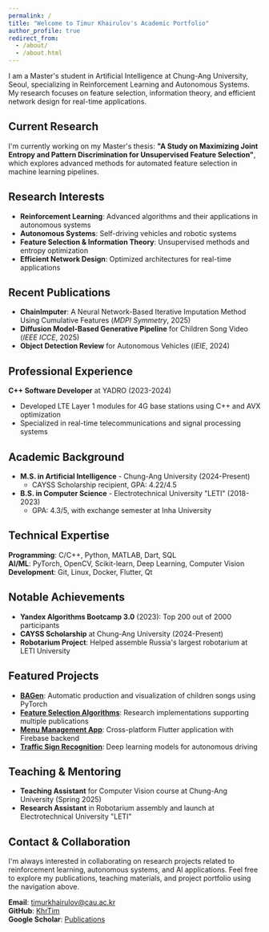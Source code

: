 ```yaml
---
permalink: /
title: "Welcome to Timur Khairulov's Academic Portfolio"
author_profile: true
redirect_from: 
  - /about/
  - /about.html
---
```


I am a Master's student in Artificial Intelligence at Chung-Ang University, Seoul, specializing in Reinforcement Learning and Autonomous Systems. My research focuses on feature selection, information theory, and efficient network design for real-time applications.

## Current Research
I'm currently working on my Master's thesis: **"A Study on Maximizing Joint Entropy and Pattern Discrimination for Unsupervised Feature Selection"**, which explores advanced methods for automated feature selection in machine learning pipelines.

## Research Interests
- **Reinforcement Learning**: Advanced algorithms and their applications in autonomous systems
- **Autonomous Systems**: Self-driving vehicles and robotic systems
- **Feature Selection & Information Theory**: Unsupervised methods and entropy optimization
- **Efficient Network Design**: Optimized architectures for real-time applications

## Recent Publications
- **ChainImputer**: A Neural Network-Based Iterative Imputation Method Using Cumulative Features (*MDPI Symmetry*, 2025)
- **Diffusion Model-Based Generative Pipeline** for Children Song Video (*IEEE ICCE*, 2025)
- **Object Detection Review** for Autonomous Vehicles (*IEIE*, 2024)

## Professional Experience
**C++ Software Developer** at YADRO (2023-2024)
- Developed LTE Layer 1 modules for 4G base stations using C++ and AVX optimization
- Specialized in real-time telecommunications and signal processing systems

## Academic Background
- **M.S. in Artificial Intelligence** - Chung-Ang University (2024-Present)
  - CAYSS Scholarship recipient, GPA: 4.22/4.5
- **B.S. in Computer Science** - Electrotechnical University "LETI" (2018-2023)
  - GPA: 4.3/5, with exchange semester at Inha University

## Technical Expertise
**Programming**: C/C++, Python, MATLAB, Dart, SQL  
**AI/ML**: PyTorch, OpenCV, Scikit-learn, Deep Learning, Computer Vision  
**Development**: Git, Linux, Docker, Flutter, Qt

## Notable Achievements
- **Yandex Algorithms Bootcamp 3.0** (2023): Top 200 out of 2000 participants
- **CAYSS Scholarship** at Chung-Ang University (2024-Present)
- **Robotarium Project**: Helped assemble Russia's largest robotarium at LETI University

## Featured Projects
- **[BAGen](https://github.com/KhrTim/BAGen)**: Automatic production and visualization of children songs using PyTorch
- **[Feature Selection Algorithms](https://github.com/KhrTim/Feature_Selection)**: Research implementations supporting multiple publications
- **[Menu Management App](https://product-list-cv.web.app/#/)**: Cross-platform Flutter application with Firebase backend
- **[Traffic Sign Recognition](https://github.com/KhrTim/Traffic-Signs-Recognition-Thesis)**: Deep learning models for autonomous driving

## Teaching & Mentoring
- **Teaching Assistant** for Computer Vision course at Chung-Ang University (Spring 2025)
- **Research Assistant** in Robotarium assembly and launch at Electrotechnical University "LETI"

## Contact & Collaboration
I'm always interested in collaborating on research projects related to reinforcement learning, autonomous systems, and AI applications. Feel free to explore my publications, teaching materials, and project portfolio using the navigation above.

**Email**: timurkhairulov@cau.ac.kr  
**GitHub**: [KhrTim](https://github.com/KhrTim)  
**Google Scholar**: [Publications](https://scholar.google.com/citations?user=-XrW5PAAAAAJ)
